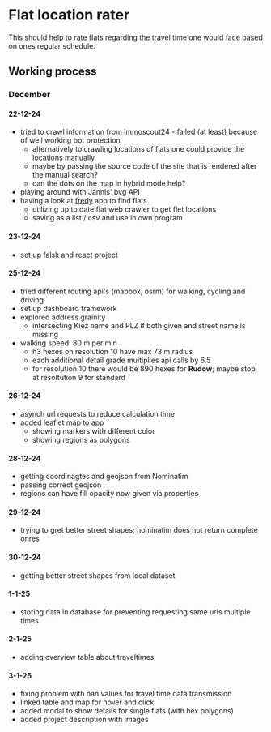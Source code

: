 # Flat location rater

This should help to rate flats regarding the travel time one would face based on ones regular schedule.

## Working process

### December

#### 22-12-24

* tried to crawl information from immoscout24 - failed (at least) because of well working bot protection
  * alternatively to crawling locations of flats one could provide the locations manually
  * maybe by passing the source code of the site that is rendered after the manual search?
  * can the dots on the map in hybrid mode help?
* playing around with Jannis' bvg API
* having a look at [fredy](https://github.com/orangecoding/fredy) app to find flats
  * utilizing up to date flat web crawler to get flet locations
  * saving as a list / csv and use in own program

#### 23-12-24

* set up falsk and react project

#### 25-12-24

* tried different routing api's (mapbox, osrm) for walking, cycling and driving
* set up dashboard framework
* explored address grainity 
  * intersecting Kiez name and PLZ if both given and street name is missing
* walking speed: 80 m per min
  * h3 hexes on resolution 10 have max 73 m radius
  * each additional detail grade multiplies api calls by 6.5
  * for resolution 10 there would be 890 hexes for **Rudow**; maybe stop at resoltution 9 for standard

#### 26-12-24

* asynch url requests to reduce calculation time
* added leaflet map to app
  * showing markers with different color
  * showing regions as polygons

#### 28-12-24

* getting coordinagtes and geojson from Nominatim
* passing correct geojson
* regions can have fill opacity now given via properties

#### 29-12-24

* trying to gret better street shapes; nominatim does not return complete onres

#### 30-12-24

* getting better street shapes from local dataset

#### 1-1-25

* storing data in database for preventing requesting same urls multiple times

#### 2-1-25

* adding overview table about traveltimes

#### 3-1-25

* fixing problem with nan values for travel time data transmission
* linked table and map for hover and click
* added modal to show details for single flats (with hex polygons)
* added project description with images
